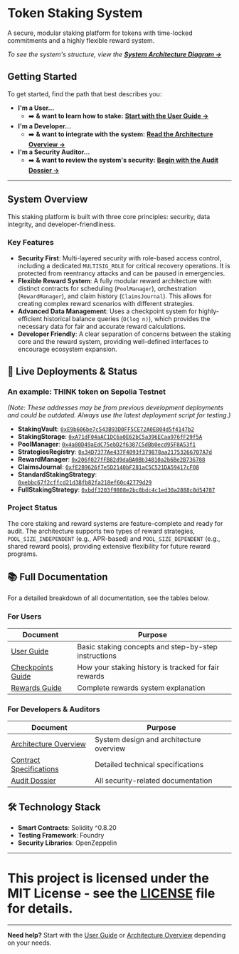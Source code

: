 # Token Staking System

A secure, modular staking platform for tokens with time-locked commitments and a highly flexible reward system.

_To see the system's structure, view the [**System Architecture Diagram &rarr;**](docs/architecture.md)_

## Getting Started

To get started, find the path that best describes you:

- **I'm a User...**
  - ➡️ **& want to learn how to stake:** [**Start with the User Guide &rarr;**](docs/user_docs.md)
- **I'm a Developer...**
  - ➡️ **& want to integrate with the system:** [**Read the Architecture Overview &rarr;**](docs/architecture_overview.md)
- **I'm a Security Auditor...**
  - ➡️ **& want to review the system's security:** [**Begin with the Audit Dossier &rarr;**](audit/README.md)

---

## System Overview

This staking platform is built with three core principles: security, data integrity, and developer-friendliness.

### Key Features

- **Security First**: Multi-layered security with role-based access control, including a dedicated `MULTISIG_ROLE` for critical recovery operations. It is protected from reentrancy attacks and can be paused in emergencies.
- **Flexible Reward System**: A fully modular reward architecture with distinct contracts for scheduling (`PoolManager`), orchestration (`RewardManager`), and claim history (`ClaimsJournal`). This allows for creating complex reward scenarios with different strategies.
- **Advanced Data Management**: Uses a checkpoint system for highly-efficient historical balance queries (`O(log n)`), which provides the necessary data for fair and accurate reward calculations.
- **Developer Friendly**: A clear separation of concerns between the staking core and the reward system, providing well-defined interfaces to encourage ecosystem expansion.

## 🔗 Live Deployments & Status

### An example: THINK token on Sepolia Testnet

_(Note: These addresses may be from previous development deployments and could be outdated. Always use the latest deployment script for testing.)_

- **StakingVault**: [`0xE9b606be7c543B93D0FF5CE72A0E804d5f4147b2`](https://sepolia.etherscan.io/address/0xE9b606be7c543B93D0FF5CE72A0E804d5f4147b2/#code)
- **StakingStorage**: [`0xA71dF04aAC1DC6a0E62bC5a396ECaa976fF29f5A`](https://sepolia.etherscan.io/address/0xA71dF04aAC1DC6a0E62bC5a396ECaa976fF29f5A/#code)
- **PoolManager**: [`0x4a80D49aEdC75ebD2f6387C5dBb0ecd95F8A53f1`](https://sepolia.etherscan.io/address/0x4a80D49aEdC75ebD2f6387C5dBb0ecd95F8A53f1/#code)
- **StrategiesRegistry**: [`0x34D7377Ae437F4093f379878aa21753266707A7d`](https://sepolia.etherscan.io/address/0x34D7377Ae437F4093f379878aa21753266707A7d/#code)
- **RewardManager**: [`0x206f027fFB82d9daBA0Bb34810a2b6Be2B736788`](https://sepolia.etherscan.io/address/0x206f027fFB82d9daBA0Bb34810a2b6Be2B736788/#code)
- **ClaimsJournal**: [`0xfE2B9626f7e5D2140bF281aC5C521DA59417cF08`](https://sepolia.etherscan.io/address/0xfE2B9626f7e5D2140bF281aC5C521DA59417cF08/#code)
- **StandardStakingStrategy**: [`0xebbc67f2cffcd21d38fb82fa218ef60c42779d29`](https://sepolia.etherscan.io/address/0xebbc67f2cffcd21d38fb82fa218ef60c42779d29/#code)
- **FullStakingStrategy**: [`0xbdf3203f9808e2bc8bdc4c1ed30a2888c8d54787`](https://sepolia.etherscan.io/address/0xbdf3203f9808e2bc8bdc4c1ed30a2888c8d54787/#code)

### Project Status

The core staking and reward systems are feature-complete and ready for audit. The architecture supports two types of reward strategies, `POOL_SIZE_INDEPENDENT` (e.g., APR-based) and `POOL_SIZE_DEPENDENT` (e.g., shared reward pools), providing extensive flexibility for future reward programs.

## 📚 Full Documentation

For a detailed breakdown of all documentation, see the tables below.

### For Users

| Document                                       | Purpose                                              |
| ---------------------------------------------- | ---------------------------------------------------- |
| [User Guide](docs/user_docs.md)                | Basic staking concepts and step-by-step instructions |
| [Checkpoints Guide](docs/checkpoints_guide.md) | How your staking history is tracked for fair rewards |
| [Rewards Guide](docs/rewards_guide.md)         | Complete rewards system explanation                  |

### For Developers & Auditors

| Document                                                   | Purpose                                 |
| ---------------------------------------------------------- | --------------------------------------- |
| [Architecture Overview](docs/architecture_overview.md)     | System design and architecture overview |
| [Contract Specifications](docs/contract_specifications.md) | Detailed technical specifications       |
| [Audit Dossier](audit/README.md)                           | All security-related documentation      |

## 🛠️ Technology Stack

- **Smart Contracts**: Solidity ^0.8.20
- **Testing Framework**: Foundry
- **Security Libraries**: OpenZeppelin

---

# This project is licensed under the MIT License - see the [LICENSE](LICENSE.md) file for details.

---

**Need help?** Start with the [User Guide](docs/user_docs.md) or [Architecture Overview](docs/architecture_overview.md) depending on your needs.
